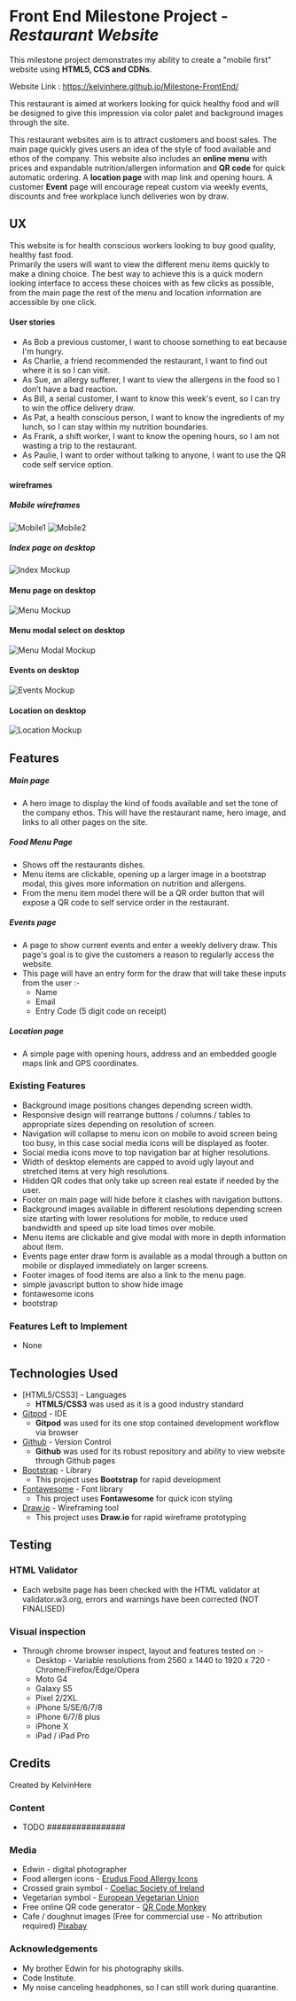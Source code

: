 # Front End Milestone Project - *Restaurant Website*

This milestone project demonstrates my ability to create a "mobile first" website using **HTML5, CCS and CDNs**.

Website Link : https://kelvinhere.github.io/Milestone-FrontEnd/

This restaurant is aimed at workers looking for quick healthy food and will be designed to give this impression via color palet and background images through the site.

This restaurant websites aim is to attract customers and boost sales.  The main page quickly gives users an idea of the style of food available and ethos of the company.  This website also includes an **online 
menu** with prices and expandable nutrition/allergen information and **QR code** for quick automatic ordering.  A **location page** with map link and opening hours. A customer **Event** page will encourage repeat custom via weekly events, discounts and free workplace lunch deliveries won by draw.

## UX

This website is for health conscious workers looking to buy good quality, healthy fast food.  
Primarily the users will want to view the different menu items quickly to make a dining choice.  The best way to achieve this is a quick modern 
looking interface to access these choices with as few clicks as possible, from the main page the rest of the menu and location information are accessible by one click.

#### User stories
* As Bob a previous customer, I want to choose something to eat because I'm hungry.
* As Charlie, a friend recommended the restaurant, I want to find out where it is so I can visit.
* As Sue, an allergy sufferer, I want to view the allergens in the food so I don’t have a bad reaction.
* As Bill, a serial customer, I want to know this week's event, so I can try to win the office delivery draw.
* As Pat, a health conscious person, I want to know the ingredients of my lunch, so I can stay within my nutrition boundaries.
* As Frank, a shift worker, I want to know the opening hours, so I am not wasting a trip to the restaurant. 
* As Paulie, I want to order without talking to anyone, I want to use the QR code self service option.

#### wireframes
##### Mobile wireframes
![Mobile1](https://github.com/KelvinHere/Milestone-FrontEnd/blob/master/design-assets/mobile1.jpg?raw=true "Mobile mockup index and menu")
![Mobile2](https://github.com/KelvinHere/Milestone-FrontEnd/blob/master/design-assets/mobile2.jpg?raw=true "Mobile mockup events and location")
##### Index page on desktop
![Index Mockup](https://github.com/KelvinHere/Milestone-FrontEnd/blob/master/design-assets/index-desktop.jpg?raw=true "Index page mockup on desktop")
#### Menu page on desktop
![Menu Mockup](https://github.com/KelvinHere/Milestone-FrontEnd/blob/master/design-assets/menu-desktop.jpg?raw=true "Menu page mockup on desktop")
#### Menu modal select on desktop
![Menu Modal Mockup](https://github.com/KelvinHere/Milestone-FrontEnd/blob/master/design-assets/menu-modal-desktop.jpg?raw=true "Menu modal page mockup on desktop")
#### Events on desktop
![Events Mockup](https://github.com/KelvinHere/Milestone-FrontEnd/blob/master/design-assets/events-desktop.jpg?raw=true "events page mockup on desktop")
#### Location on desktop
![Location Mockup](https://github.com/KelvinHere/Milestone-FrontEnd/blob/master/design-assets/location-desktop.jpg?raw=true "location page mockup on desktop")


## Features

##### Main page
* A hero image to display the kind of foods available and set the tone of the company ethos.  This will have the restaurant name, hero image, 
and links to all other pages on the site.

##### Food Menu Page
* Shows off the restaurants dishes.
* Menu items are clickable, opening up a larger image in a bootstrap modal, this gives more information on nutrition and allergens.  
* From the menu item model there will be a QR order button that will expose a QR code to self service order in the restaurant.

##### Events page
* A page to show current events and enter a weekly delivery draw.  This page's goal is to give the customers a reason to regularly access the website.
* This page will have an entry form for the draw that will take these inputs from the user :-
    * Name
    * Email
    * Entry Code (5 digit code on receipt)

##### Location page
* A simple page with opening hours, address and an embedded google maps link and GPS coordinates.
 
### Existing Features
- Background image positions changes depending screen width.
- Responsive design will rearrange buttons / columns / tables to appropriate sizes depending on resolution of screen.
- Navigation will collapse to menu icon on mobile to avoid screen being too busy, in this case social media icons will be displayed as footer.
- Social media icons move to top navigation bar at higher resolutions.
- Width of desktop elements are capped to avoid ugly layout and stretched items at very high resolutions.
- Hidden QR codes that only take up screen real estate if needed by the user.
- Footer on main page will hide before it clashes with navigation buttons.
- Background images available in different resolutions depending screen size starting with lower resolutions for mobile, to reduce used bandwidth and speed up site load times over mobile.
- Menu items are clickable and give modal with more in depth information about item.
- Events page enter draw form is available as a modal through a button on mobile or displayed immediately on larger screens.
- Footer images of food items are also a link to the menu page.
- simple javascript button to show hide image
- fontawesome icons
- bootstrap


### Features Left to Implement
- None

## Technologies Used

- [HTML5/CSS3] - Languages
	- **HTML5/CSS3** was used as it is a good industry standard
- [Gitpod](https://www.gitpod.com) - IDE
	- **Gitpod** was used for its one stop contained development workflow via browser
- [Github](https://www.gitpod.com) - Version Control
	- **Github** was used for its robust repository and ability to view website through Github pages
- [Bootstrap](https://getbootstrap.com) - Library
	- This project uses **Bootstrap** for rapid development
- [Fontawesome](https://fontawesome.com) - Font library
	- This project uses **Fontawesome** for quick icon styling
- [Draw.io](https://www.draw.io/) - Wireframing tool
	- This project uses **Draw.io** for rapid wireframe prototyping

## Testing

### HTML Validator
- Each website page has been checked with the HTML validator at validator.w3.org, errors and warnings have been corrected (NOT FINALISED) 

### Visual inspection
* Through chrome browser inspect, layout and features tested on :-
    * Desktop - Variable resolutions from 2560 x 1440 to 1920 x 720 - Chrome/Firefox/Edge/Opera
    * Moto G4
    * Galaxy S5
    * Pixel 2/2XL
    * iPhone 5/SE/6/7/8
    * iPhone 6/7/8 plus
    * iPhone X
    * iPad / iPad Pro

## Credits

Created by KelvinHere

### Content
- TODO ################ 

### Media

- Edwin - digital photographer
- Food allergen icons - [Erudus Food Allergy Icons](https://erudus.com/erudus-food-allergy-icons/)
- Crossed grain symbol - [Coeliac Society of Ireland](https://www.coeliac.ie/crossed-grain-symbol/)
- Vegetarian symbol - [European Vegetarian Union](https://www.euroveg.eu/)
- Free online QR code generator - [QR Code Monkey](https://www.qrcode-monkey.com/)
- Cafe / doughnut images (Free for commercial use - No attribution required) [Pixabay](https://pixabay.com/)

### Acknowledgements

- My brother Edwin for his photography skills.
- Code Institute.
- My noise canceling headphones, so I can still work during quarantine.


